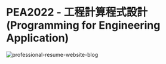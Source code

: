 # PEA2022 - 工程計算程式設計 (Programming for Engineering Application)


![professional-resume-website-blog](https://user-images.githubusercontent.com/89327102/185780206-ae936054-f9ca-4f6d-ac07-33298335fa87.jpg)
